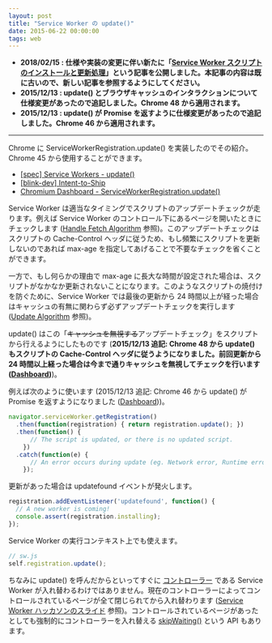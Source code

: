 ```yaml
---
layout: post
title: "Service Worker の update()"
date: 2015-06-22 00:00:00
tags: web
---
```


- **2018/02/15 : 仕様や実装の変更に伴い新たに「[Service Worker スクリプトのインストールと更新処理](/2018/02/15/service-worker-install-and-update-scripts)」という記事を公開しました。本記事の内容は既に古いので、新しい記事を参照するようにしてください。**
- **2015/12/13 : update() とブラウザキャッシュのインタラクションについて仕様変更があったので追記しました。Chrome 48 から適用されます。**
- **2015/12/13 : update() が Promise を返すように仕様変更があったので追記しました。Chrome 46 から適用されます。**

---

Chrome に ServiceWorkerRegistration.update() を実装したのでその紹介。Chrome 45 から使用することができます。

- [[spec] Service Workers - update()](https://slightlyoff.github.io/ServiceWorker/spec/service_worker/index.html#service-worker-registration-update)
- [[blink-dev] Intent-to-Ship](https://groups.google.com/a/chromium.org/forum/#!topic/Blink-dev/bvi8fXqvNhs)
- [Chromium Dashboard - ServiceWorkerRegistration.update()](https://www.chromestatus.com/feature/5663070173003776)

Service Worker は適当なタイミングでスクリプトのアップデートチェックが走ります。例えば Service Worker のコントロール下にあるページを開いたときにチェックします ([Handle Fetch Algorithm](https://slightlyoff.github.io/ServiceWorker/spec/service_worker/index.html#on-fetch-request-algorithm) 参照)。このアップデートチェックはスクリプトの Cache-Control ヘッダに従うため、もし頻繁にスクリプトを更新しないのであれば max-age を指定してあげることで不要なチェックを省くことができます。

一方で、もし何らかの理由で max-age に長大な時間が設定された場合は、スクリプトがなかなか更新されないことになります。このようなスクリプトの焼付けを防ぐために、Service Worker では最後の更新から 24 時間以上が経った場合はキャッシュの有無に関わらず必ずアップデートチェックを実行します ([Update Algorithm](https://slightlyoff.github.io/ServiceWorker/spec/service_worker/index.html#update-algorithm ) 参照)。

update() はこの「<del>キャッシュを無視する</del>アップデートチェック」をスクリプトから行えるようにしたものです (**2015/12/13 追記: Chrome 48 から update() もスクリプトの Cache-Control ヘッダに従うようになりました。前回更新から 24 時間以上経った場合は今まで通りキャッシュを無視してチェックを行います ([Dashboard](https://www.chromestatus.com/feature/5897293530136576))**)。

例えば次のように使います (2015/12/13 追記: Chrome 46 から update() が Promise を返すようになりました ([Dashboard](https://www.chromestatus.com/feature/5631681746698240)))。

```js
navigator.serviceWorker.getRegistration()
  .then(function(registration) { return registration.update(); })
  .then(function() {
      // The script is updated, or there is no updated script.
    })
  .catch(function(e) {
      // An error occurs during update (eg. Network error, Runtime error).
    });
```

更新があった場合は updatefound イベントが発火します。

```js
registration.addEventListener('updatefound', function() {
  // A new worker is coming!
  console.assert(registration.installing);
});
```

Service Worker の実行コンテキスト上でも使えます。

```js
// sw.js
self.registration.update();
```

ちなみに update() を呼んだからといってすぐに [コントローラー](http://qiita.com/nhiroki/items/eb16b802101153352bba#serviceworker-%E3%81%AB%E3%82%88%E3%82%8B%E3%83%9A%E3%83%BC%E3%82%B8%E3%82%B3%E3%83%B3%E3%83%88%E3%83%AD%E3%83%BC%E3%83%AB%E3%81%AB%E3%81%A4%E3%81%84%E3%81%A6) である Service Worker が入れ替わるわけではありません。現在のコントローラーによってコントロールされているページが全て閉じられてから入れ替わります ([Service Worker ハッカソンのスライド](https://docs.google.com/presentation/d/1WiL241gQYOSAV6yVlM2_hloX-fDwzWHIZXqWhuEzdX0/pub?start=false&loop=false&delayms=3000&slide=id.g900657643_0_59) 参照)。コントロールされているページがあったとしても強制的にコントローラーを入れ替える [skipWaiting()](https://slightlyoff.github.io/ServiceWorker/spec/service_worker/index.html#service-worker-global-scope-skipwaiting-method) という API もあります。
